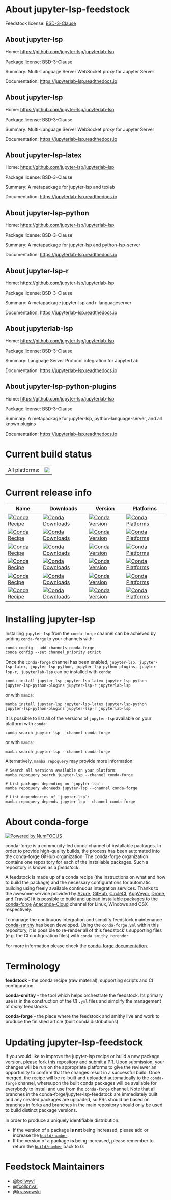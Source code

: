 About jupyter-lsp-feedstock
===========================

Feedstock license: [BSD-3-Clause](https://github.com/conda-forge/jupyter-lsp-feedstock/blob/main/LICENSE.txt)


About jupyter-lsp
-----------------

Home: https://github.com/jupyter-lsp/jupyterlab-lsp

Package license: BSD-3-Clause

Summary: Multi-Language Server WebSocket proxy for Jupyter Server

Documentation: https://jupyterlab-lsp.readthedocs.io

About jupyter-lsp
-----------------

Home: https://github.com/jupyter-lsp/jupyterlab-lsp

Package license: BSD-3-Clause

Summary: Multi-Language Server WebSocket proxy for Jupyter Server

Documentation: https://jupyterlab-lsp.readthedocs.io

About jupyter-lsp-latex
-----------------------

Home: https://github.com/jupyter-lsp/jupyterlab-lsp

Package license: BSD-3-Clause

Summary: A metapackage for jupyter-lsp and texlab

Documentation: https://jupyterlab-lsp.readthedocs.io

About jupyter-lsp-python
------------------------

Home: https://github.com/jupyter-lsp/jupyterlab-lsp

Package license: BSD-3-Clause

Summary: A metapackage for jupyter-lsp and python-lsp-server

Documentation: https://jupyterlab-lsp.readthedocs.io

About jupyter-lsp-r
-------------------

Home: https://github.com/jupyter-lsp/jupyterlab-lsp

Package license: BSD-3-Clause

Summary: A metapackage jupyter-lsp and r-languageserver

Documentation: https://jupyterlab-lsp.readthedocs.io

About jupyterlab-lsp
--------------------

Home: https://github.com/jupyter-lsp/jupyterlab-lsp

Package license: BSD-3-Clause

Summary: Language Server Protocol integration for JupyterLab

Documentation: https://jupyterlab-lsp.readthedocs.io

About jupyter-lsp-python-plugins
--------------------------------

Home: https://github.com/jupyter-lsp/jupyterlab-lsp

Package license: BSD-3-Clause

Summary: A metapackage for jupyter-lsp, python-language-server, and all known plugins

Documentation: https://jupyterlab-lsp.readthedocs.io

Current build status
====================


<table><tr><td>All platforms:</td>
    <td>
      <a href="https://dev.azure.com/conda-forge/feedstock-builds/_build/latest?definitionId=10651&branchName=main">
        <img src="https://dev.azure.com/conda-forge/feedstock-builds/_apis/build/status/jupyter-lsp-feedstock?branchName=main">
      </a>
    </td>
  </tr>
</table>

Current release info
====================

| Name | Downloads | Version | Platforms |
| --- | --- | --- | --- |
| [![Conda Recipe](https://img.shields.io/badge/recipe-jupyter--lsp-green.svg)](https://anaconda.org/conda-forge/jupyter-lsp) | [![Conda Downloads](https://img.shields.io/conda/dn/conda-forge/jupyter-lsp.svg)](https://anaconda.org/conda-forge/jupyter-lsp) | [![Conda Version](https://img.shields.io/conda/vn/conda-forge/jupyter-lsp.svg)](https://anaconda.org/conda-forge/jupyter-lsp) | [![Conda Platforms](https://img.shields.io/conda/pn/conda-forge/jupyter-lsp.svg)](https://anaconda.org/conda-forge/jupyter-lsp) |
| [![Conda Recipe](https://img.shields.io/badge/recipe-jupyter--lsp--latex-green.svg)](https://anaconda.org/conda-forge/jupyter-lsp-latex) | [![Conda Downloads](https://img.shields.io/conda/dn/conda-forge/jupyter-lsp-latex.svg)](https://anaconda.org/conda-forge/jupyter-lsp-latex) | [![Conda Version](https://img.shields.io/conda/vn/conda-forge/jupyter-lsp-latex.svg)](https://anaconda.org/conda-forge/jupyter-lsp-latex) | [![Conda Platforms](https://img.shields.io/conda/pn/conda-forge/jupyter-lsp-latex.svg)](https://anaconda.org/conda-forge/jupyter-lsp-latex) |
| [![Conda Recipe](https://img.shields.io/badge/recipe-jupyter--lsp--python-green.svg)](https://anaconda.org/conda-forge/jupyter-lsp-python) | [![Conda Downloads](https://img.shields.io/conda/dn/conda-forge/jupyter-lsp-python.svg)](https://anaconda.org/conda-forge/jupyter-lsp-python) | [![Conda Version](https://img.shields.io/conda/vn/conda-forge/jupyter-lsp-python.svg)](https://anaconda.org/conda-forge/jupyter-lsp-python) | [![Conda Platforms](https://img.shields.io/conda/pn/conda-forge/jupyter-lsp-python.svg)](https://anaconda.org/conda-forge/jupyter-lsp-python) |
| [![Conda Recipe](https://img.shields.io/badge/recipe-jupyter--lsp--python--plugins-green.svg)](https://anaconda.org/conda-forge/jupyter-lsp-python-plugins) | [![Conda Downloads](https://img.shields.io/conda/dn/conda-forge/jupyter-lsp-python-plugins.svg)](https://anaconda.org/conda-forge/jupyter-lsp-python-plugins) | [![Conda Version](https://img.shields.io/conda/vn/conda-forge/jupyter-lsp-python-plugins.svg)](https://anaconda.org/conda-forge/jupyter-lsp-python-plugins) | [![Conda Platforms](https://img.shields.io/conda/pn/conda-forge/jupyter-lsp-python-plugins.svg)](https://anaconda.org/conda-forge/jupyter-lsp-python-plugins) |
| [![Conda Recipe](https://img.shields.io/badge/recipe-jupyter--lsp--r-green.svg)](https://anaconda.org/conda-forge/jupyter-lsp-r) | [![Conda Downloads](https://img.shields.io/conda/dn/conda-forge/jupyter-lsp-r.svg)](https://anaconda.org/conda-forge/jupyter-lsp-r) | [![Conda Version](https://img.shields.io/conda/vn/conda-forge/jupyter-lsp-r.svg)](https://anaconda.org/conda-forge/jupyter-lsp-r) | [![Conda Platforms](https://img.shields.io/conda/pn/conda-forge/jupyter-lsp-r.svg)](https://anaconda.org/conda-forge/jupyter-lsp-r) |
| [![Conda Recipe](https://img.shields.io/badge/recipe-jupyterlab--lsp-green.svg)](https://anaconda.org/conda-forge/jupyterlab-lsp) | [![Conda Downloads](https://img.shields.io/conda/dn/conda-forge/jupyterlab-lsp.svg)](https://anaconda.org/conda-forge/jupyterlab-lsp) | [![Conda Version](https://img.shields.io/conda/vn/conda-forge/jupyterlab-lsp.svg)](https://anaconda.org/conda-forge/jupyterlab-lsp) | [![Conda Platforms](https://img.shields.io/conda/pn/conda-forge/jupyterlab-lsp.svg)](https://anaconda.org/conda-forge/jupyterlab-lsp) |

Installing jupyter-lsp
======================

Installing `jupyter-lsp` from the `conda-forge` channel can be achieved by adding `conda-forge` to your channels with:

```
conda config --add channels conda-forge
conda config --set channel_priority strict
```

Once the `conda-forge` channel has been enabled, `jupyter-lsp, jupyter-lsp-latex, jupyter-lsp-python, jupyter-lsp-python-plugins, jupyter-lsp-r, jupyterlab-lsp` can be installed with `conda`:

```
conda install jupyter-lsp jupyter-lsp-latex jupyter-lsp-python jupyter-lsp-python-plugins jupyter-lsp-r jupyterlab-lsp
```

or with `mamba`:

```
mamba install jupyter-lsp jupyter-lsp-latex jupyter-lsp-python jupyter-lsp-python-plugins jupyter-lsp-r jupyterlab-lsp
```

It is possible to list all of the versions of `jupyter-lsp` available on your platform with `conda`:

```
conda search jupyter-lsp --channel conda-forge
```

or with `mamba`:

```
mamba search jupyter-lsp --channel conda-forge
```

Alternatively, `mamba repoquery` may provide more information:

```
# Search all versions available on your platform:
mamba repoquery search jupyter-lsp --channel conda-forge

# List packages depending on `jupyter-lsp`:
mamba repoquery whoneeds jupyter-lsp --channel conda-forge

# List dependencies of `jupyter-lsp`:
mamba repoquery depends jupyter-lsp --channel conda-forge
```


About conda-forge
=================

[![Powered by
NumFOCUS](https://img.shields.io/badge/powered%20by-NumFOCUS-orange.svg?style=flat&colorA=E1523D&colorB=007D8A)](https://numfocus.org)

conda-forge is a community-led conda channel of installable packages.
In order to provide high-quality builds, the process has been automated into the
conda-forge GitHub organization. The conda-forge organization contains one repository
for each of the installable packages. Such a repository is known as a *feedstock*.

A feedstock is made up of a conda recipe (the instructions on what and how to build
the package) and the necessary configurations for automatic building using freely
available continuous integration services. Thanks to the awesome service provided by
[Azure](https://azure.microsoft.com/en-us/services/devops/), [GitHub](https://github.com/),
[CircleCI](https://circleci.com/), [AppVeyor](https://www.appveyor.com/),
[Drone](https://cloud.drone.io/welcome), and [TravisCI](https://travis-ci.com/)
it is possible to build and upload installable packages to the
[conda-forge](https://anaconda.org/conda-forge) [Anaconda-Cloud](https://anaconda.org/)
channel for Linux, Windows and OSX respectively.

To manage the continuous integration and simplify feedstock maintenance
[conda-smithy](https://github.com/conda-forge/conda-smithy) has been developed.
Using the ``conda-forge.yml`` within this repository, it is possible to re-render all of
this feedstock's supporting files (e.g. the CI configuration files) with ``conda smithy rerender``.

For more information please check the [conda-forge documentation](https://conda-forge.org/docs/).

Terminology
===========

**feedstock** - the conda recipe (raw material), supporting scripts and CI configuration.

**conda-smithy** - the tool which helps orchestrate the feedstock.
                   Its primary use is in the construction of the CI ``.yml`` files
                   and simplify the management of *many* feedstocks.

**conda-forge** - the place where the feedstock and smithy live and work to
                  produce the finished article (built conda distributions)


Updating jupyter-lsp-feedstock
==============================

If you would like to improve the jupyter-lsp recipe or build a new
package version, please fork this repository and submit a PR. Upon submission,
your changes will be run on the appropriate platforms to give the reviewer an
opportunity to confirm that the changes result in a successful build. Once
merged, the recipe will be re-built and uploaded automatically to the
`conda-forge` channel, whereupon the built conda packages will be available for
everybody to install and use from the `conda-forge` channel.
Note that all branches in the conda-forge/jupyter-lsp-feedstock are
immediately built and any created packages are uploaded, so PRs should be based
on branches in forks and branches in the main repository should only be used to
build distinct package versions.

In order to produce a uniquely identifiable distribution:
 * If the version of a package **is not** being increased, please add or increase
   the [``build/number``](https://docs.conda.io/projects/conda-build/en/latest/resources/define-metadata.html#build-number-and-string).
 * If the version of a package **is** being increased, please remember to return
   the [``build/number``](https://docs.conda.io/projects/conda-build/en/latest/resources/define-metadata.html#build-number-and-string)
   back to 0.

Feedstock Maintainers
=====================

* [@bollwyvl](https://github.com/bollwyvl/)
* [@fcollonval](https://github.com/fcollonval/)
* [@krassowski](https://github.com/krassowski/)

